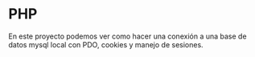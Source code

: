 # PHP
En este proyecto podemos ver como hacer una conexión a una base de datos mysql local con PDO, cookies y manejo de sesiones.
